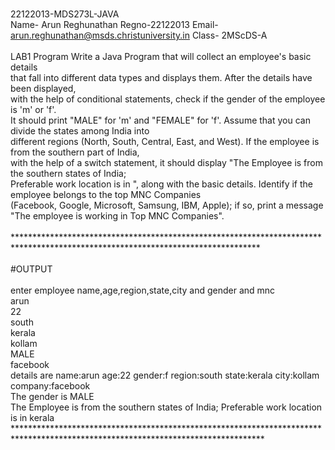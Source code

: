 <br> 22122013-MDS273L-JAVA
<br> Name- Arun Reghunathan Regno-22122013 Email- arun.reghunathan@msds.christuniversity.in Class- 2MScDS-A
<br> 
<br> LAB1 Program Write a Java Program that will collect an employee's basic details
<br> that fall into different data types and displays them. After the details have been displayed,
<br> with the help of conditional statements, check if the gender of the employee is 'm' or 'f'. 
<br> It should print "MALE" for 'm' and "FEMALE" for 'f'. Assume that you can divide the states among India into 
<br> different regions (North, South, Central, East, and West). If the employee is from the southern part of India, 
<br> with the help of a switch statement, it should display "The Employee is from the southern states of India;
<br> Preferable work location is in ", along with the basic details. Identify if the employee belongs to the top MNC Companies 
<br> (Facebook, Google, Microsoft, Samsung, IBM, Apple); if so, print a message "The employee is working in Top MNC Companies".
<br> 
<br> ********************************************************************************************************************************
<br> 
<br> #OUTPUT
<br> 
<br> enter employee name,age,region,state,city and gender and mnc
<br> arun
<br> 22
<br> south
<br> kerala
<br> kollam
<br> MALE
<br> facebook
<br> details are name:arun age:22 gender:f region:south state:kerala city:kollam company:facebook
<br> The gender is MALE
<br> The Employee is from the southern states of India; Preferable work location is in kerala
<br> *********************************************************************************************************************************
